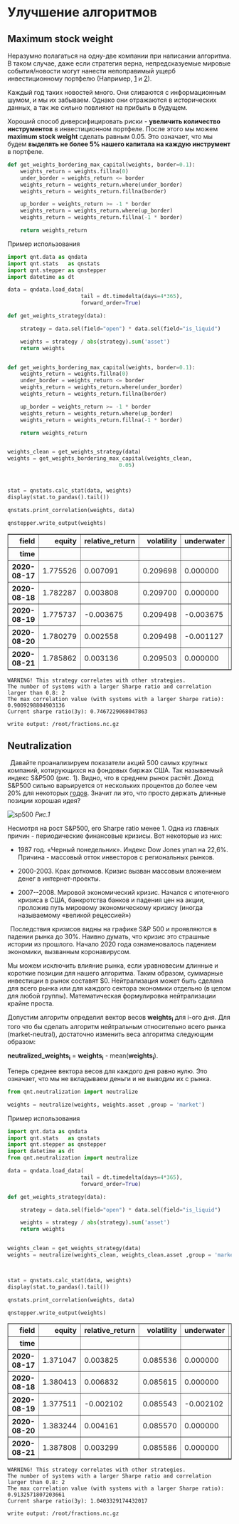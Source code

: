 # Улучшение алгоритмов

## Maximum stock weight

Неразумно полагаться на одну-две компании при написании алгоритма. В
таком случае, даже если стратегия верна, непредсказуемые мировые
события/новости могут нанести непоправимый ущерб инвестиционному
портфелю (Например,
[1](https://www.ft.com/content/be040b3a-5c96-11ea-b0ab-339c2307bcd4) и
[2](https://www.themoscowtimes.com/2020/03/06/russias-tinkoff-bank-shares-fall-as-founder-indicted-in-us-a69538)).

Каждый год таких новостей много. Они сливаются с информационным шумом, и
мы их забываем. Однако они отражаются в исторических данных, а так же
сильно повлияют на прибыль в будущем.

Хороший способ диверсифицировать риски - **увеличить количество
инструментов** в инвестиционном портфеле. После этого мы можем **maximum
stock weight** сделать равным 0.05. Это означает, что мы будем **выделять не
более 5% нашего капитала на каждую инструмент** в портфеле.

```python
def get_weights_bordering_max_capital(weights, border=0.1):
    weights_return = weights.fillna(0)
    under_border = weights_return <= border
    weights_return = weights_return.where(under_border)
    weights_return = weights_return.fillna(border)

    up_border = weights_return >= -1 * border
    weights_return = weights_return.where(up_border)
    weights_return = weights_return.fillna(-1 * border)

    return weights_return
```

Пример использования


```python
import qnt.data as qndata
import qnt.stats   as qnstats
import qnt.stepper as qnstepper
import datetime as dt

data = qndata.load_data(
                       tail = dt.timedelta(days=4*365),
                       forward_order=True)

def get_weights_strategy(data):

    strategy = data.sel(field="open") * data.sel(field="is_liquid")

    weights = strategy / abs(strategy).sum('asset')
    return weights


def get_weights_bordering_max_capital(weights, border=0.1):
    weights_return = weights.fillna(0)
    under_border = weights_return <= border
    weights_return = weights_return.where(under_border)
    weights_return = weights_return.fillna(border)

    up_border = weights_return >= -1 * border
    weights_return = weights_return.where(up_border)
    weights_return = weights_return.fillna(-1 * border)

    return weights_return


weights_clean = get_weights_strategy(data)
weights = get_weights_bordering_max_capital(weights_clean,
                                   0.05)



stat = qnstats.calc_stat(data, weights)
display(stat.to_pandas().tail())

qnstats.print_correlation(weights, data)

qnstepper.write_output(weights)
```


<div>
<style scoped>
    .dataframe tbody tr th:only-of-type {
        vertical-align: middle;
    }

    .dataframe tbody tr th {
        vertical-align: top;
    }

    .dataframe thead th {
        text-align: right;
    }
</style>
<table border="1" class="dataframe">
  <thead>
    <tr style="text-align: right;">
      <th>field</th>
      <th>equity</th>
      <th>relative_return</th>
      <th>volatility</th>
      <th>underwater</th>
      <th>max_drawdown</th>
      <th>sharpe_ratio</th>
      <th>mean_return</th>
      <th>bias</th>
      <th>instruments</th>
      <th>avg_turnover</th>
      <th>avg_holding_time</th>
    </tr>
    <tr>
      <th>time</th>
      <th></th>
      <th></th>
      <th></th>
      <th></th>
      <th></th>
      <th></th>
      <th></th>
      <th></th>
      <th></th>
      <th></th>
      <th></th>
    </tr>
  </thead>
  <tbody>
    <tr>
      <th>2020-08-17</th>
      <td>1.775526</td>
      <td>0.007091</td>
      <td>0.209698</td>
      <td>0.000000</td>
      <td>-0.309622</td>
      <td>0.709352</td>
      <td>0.148750</td>
      <td>1.0</td>
      <td>951.0</td>
      <td>0.023546</td>
      <td>109.270150</td>
    </tr>
    <tr>
      <th>2020-08-18</th>
      <td>1.782287</td>
      <td>0.003808</td>
      <td>0.209700</td>
      <td>0.000000</td>
      <td>-0.309622</td>
      <td>0.710370</td>
      <td>0.148965</td>
      <td>1.0</td>
      <td>951.0</td>
      <td>0.023550</td>
      <td>109.262512</td>
    </tr>
    <tr>
      <th>2020-08-19</th>
      <td>1.775737</td>
      <td>-0.003675</td>
      <td>0.209498</td>
      <td>-0.003675</td>
      <td>-0.309622</td>
      <td>0.733613</td>
      <td>0.153691</td>
      <td>1.0</td>
      <td>951.0</td>
      <td>0.023553</td>
      <td>109.253208</td>
    </tr>
    <tr>
      <th>2020-08-20</th>
      <td>1.780279</td>
      <td>0.002558</td>
      <td>0.209498</td>
      <td>-0.001127</td>
      <td>-0.309622</td>
      <td>0.740572</td>
      <td>0.155149</td>
      <td>1.0</td>
      <td>951.0</td>
      <td>0.023550</td>
      <td>109.264783</td>
    </tr>
    <tr>
      <th>2020-08-21</th>
      <td>1.785862</td>
      <td>0.003136</td>
      <td>0.209503</td>
      <td>0.000000</td>
      <td>-0.309622</td>
      <td>0.746723</td>
      <td>0.156440</td>
      <td>1.0</td>
      <td>951.0</td>
      <td>0.023554</td>
      <td>117.762112</td>
    </tr>
  </tbody>
</table>
</div>


    
    WARNING! This strategy correlates with other strategies.
    The number of systems with a larger Sharpe ratio and correlation larger than 0.8: 2
    The max correlation value (with systems with a larger Sharpe ratio): 0.9009298804903136
    Current sharpe ratio(3y): 0.7467229068047863
    
    write output: /root/fractions.nc.gz



## Neutralization


  Давайте проанализируем показатели акций 500 самых крупных компаний,
котирующихся на фондовых биржах США. Так называемый индекс S&P500 (рис. 1). Видно,
что в среднем рынок растёт. Доход S&P500 сильно варьируется от
нескольких процентов до более чем 20% для некоторых
[годов](https://www.cnbc.com/2017/06/18/the-sp-500-has-already-met-its-average-return-for-a-full-year.html).
Значит ли это, что просто держать длинные позиции хорошая идея?

![sp500](snp500.png)
_Рис.1_


Несмотря на рост S&P500, его Sharpe ratio менее 1. Одна из главных
причин - периодические финансовые кризисы. Вот некоторые из них:

-   1987 год. «Черный понедельник». Индекс Dow Jones упал на 22,6%.
    Причина - массовый отток инвесторов с региональных рынков.

-   2000-2003. Крах доткомов. Кризис вызван массовым вложением денег в
    интернет-проекты.

-   2007--2008. Мировой экономический кризис. Начался с ипотечного
    кризиса в США, банкротства банков и падения цен на акции, проложив
    путь мировому экономическому кризису (иногда называемому «великой
    рецессией»)

  Последствия кризисов видны на графике S&P 500 и проявляются в падении
рынка до 30%. Наивно думать, что кризис это страшные истории из
прошлого. Начало 2020 года ознаменовалось падением экономики, вызванным
коронавирусом.


Мы можем исключить влияние рынка, если уравновесим длинные и короткие
позиции для нашего алгоритма. Таким образом, суммарные инвестиции в
рынок составят $0. Нейтрализация может быть сделана для всего рынка или
для каждого сектора экономики отдельно (в целом для любой группы).
Математическая формулировка нейтрализации крайне проста.

Допустим алгоритм определил вектор весов **weights<sub>i</sub>** для i-ого дня.
Для того что бы сделать алгоритм нейтральным относительно всего рынка
(market-neutral), достаточно изменить веса алгоритма следующим образом:

**neutralized\_weights<sub>i</sub>** = **weights<sub>i</sub>** - mean(**weights<sub>i</sub>**).

Теперь среднее вектора весов для каждого дня равно нулю. Это означает,
что мы не вкладываем деньги и не выводим их с рынка.


```python
from qnt.neutralization import neutralize

weights = neutralize(weights, weights.asset ,group = 'market')
```

Пример использования

```python
import qnt.data as qndata
import qnt.stats   as qnstats
import qnt.stepper as qnstepper
import datetime as dt
from qnt.neutralization import neutralize

data = qndata.load_data(
                       tail = dt.timedelta(days=4*365),
                       forward_order=True)

def get_weights_strategy(data):

    strategy = data.sel(field="open") * data.sel(field="is_liquid")

    weights = strategy / abs(strategy).sum('asset')
    return weights


weights_clean = get_weights_strategy(data)
weights = neutralize(weights_clean, weights_clean.asset ,group = 'market')



stat = qnstats.calc_stat(data, weights)
display(stat.to_pandas().tail())

qnstats.print_correlation(weights, data)

qnstepper.write_output(weights)
```

<div>
<style scoped>
    .dataframe tbody tr th:only-of-type {
        vertical-align: middle;
    }

    .dataframe tbody tr th {
        vertical-align: top;
    }

    .dataframe thead th {
        text-align: right;
    }
</style>
<table border="1" class="dataframe">
  <thead>
    <tr style="text-align: right;">
      <th>field</th>
      <th>equity</th>
      <th>relative_return</th>
      <th>volatility</th>
      <th>underwater</th>
      <th>max_drawdown</th>
      <th>sharpe_ratio</th>
      <th>mean_return</th>
      <th>bias</th>
      <th>instruments</th>
      <th>avg_turnover</th>
      <th>avg_holding_time</th>
    </tr>
    <tr>
      <th>time</th>
      <th></th>
      <th></th>
      <th></th>
      <th></th>
      <th></th>
      <th></th>
      <th></th>
      <th></th>
      <th></th>
      <th></th>
      <th></th>
    </tr>
  </thead>
  <tbody>
    <tr>
      <th>2020-08-17</th>
      <td>1.371047</td>
      <td>0.003825</td>
      <td>0.085536</td>
      <td>0.000000</td>
      <td>-0.103292</td>
      <td>0.967307</td>
      <td>0.082739</td>
      <td>0.525606</td>
      <td>951.0</td>
      <td>0.018116</td>
      <td>92.184119</td>
    </tr>
    <tr>
      <th>2020-08-18</th>
      <td>1.380413</td>
      <td>0.006832</td>
      <td>0.085615</td>
      <td>0.000000</td>
      <td>-0.103292</td>
      <td>0.989071</td>
      <td>0.084680</td>
      <td>0.525149</td>
      <td>951.0</td>
      <td>0.018120</td>
      <td>92.183188</td>
    </tr>
    <tr>
      <th>2020-08-19</th>
      <td>1.377511</td>
      <td>-0.002102</td>
      <td>0.085543</td>
      <td>-0.002102</td>
      <td>-0.103292</td>
      <td>1.007448</td>
      <td>0.086180</td>
      <td>0.523804</td>
      <td>951.0</td>
      <td>0.018130</td>
      <td>92.173027</td>
    </tr>
    <tr>
      <th>2020-08-20</th>
      <td>1.383244</td>
      <td>0.004161</td>
      <td>0.085570</td>
      <td>0.000000</td>
      <td>-0.103292</td>
      <td>1.027185</td>
      <td>0.087896</td>
      <td>0.523686</td>
      <td>951.0</td>
      <td>0.018136</td>
      <td>92.178857</td>
    </tr>
    <tr>
      <th>2020-08-21</th>
      <td>1.387808</td>
      <td>0.003299</td>
      <td>0.085586</td>
      <td>0.000000</td>
      <td>-0.103292</td>
      <td>1.040333</td>
      <td>0.089038</td>
      <td>0.522531</td>
      <td>951.0</td>
      <td>0.018140</td>
      <td>96.456512</td>
    </tr>
  </tbody>
</table>
</div>


    
    WARNING! This strategy correlates with other strategies.
    The number of systems with a larger Sharpe ratio and correlation larger than 0.8: 2
    The max correlation value (with systems with a larger Sharpe ratio): 0.9132571807203661
    Current sharpe ratio(3y): 1.0403329174432017
    
    write output: /root/fractions.nc.gz
